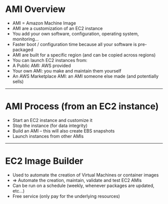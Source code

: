 # AMI Overview
* AMI = Amazon Machine Image
* AMI are a customization of an EC2 instance
* You add your own software, configuration, operating system, monitoring…
* Faster boot / configuration time because all your software is pre-packaged
* AMI are built for a specific region (and can be copied across regions)
* You can launch EC2 instances from:
* A Public AMI: AWS provided
* Your own AMI: you make and maintain them yourself
* An AWS Marketplace AMI: an AMI someone else made (and potentially sells)

---

# AMI Process (from an EC2 instance)
* Start an EC2 instance and customize it
* Stop the instance (for data integrity)
* Build an AMI – this will also create EBS snapshots
* Launch instances from other AMIs

---
# EC2 Image Builder
* Used to automate the creation of Virtual Machines or container images
* => Automate the creation, maintain, validate and test EC2 AMIs
* Can be run on a schedule (weekly, whenever packages are updated, etc…)
* Free service (only pay for the underlying resources)